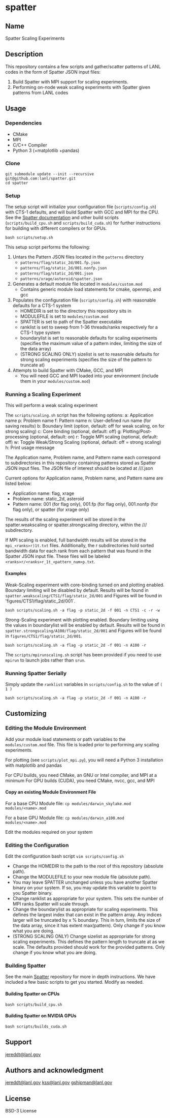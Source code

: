 # spatter

## Name
Spatter Scaling Experiments

## Description
This repository contains a few scripts and gather/scatter patterns of LANL codes in the form of Spatter JSON input files:

1. Build Spatter with MPI support for scaling experiments.
2. Performing on-node weak scaling experiments with Spatter given patterns from LANL codes

## Usage

### Dependencies
- CMake
- MPI
- C/C++ Compiler
- Python 3 (+matplotlib +pandas)

### Clone
```
git submodule update --init --recursive git@github.com:lanl/spatter.git
cd spatter
```

### Setup
The setup script will initialize your configuration file (`scripts/config.sh`) with CTS-1 defaults, and will build Spatter with GCC and MPI for the CPU. See the [Spatter documentation](https://github.com/hpcgarage/spatter) and other build scripts (`scripts/build_cpu.sh` and `scripts/build_cuda.sh`) for further instructions for building with different compilers or for GPUs.

```
bash scripts/setup.sh
```

This setup script performs the following:

1. Untars the Pattern JSON files located in the `patterns` directory
    - `patterns/flag/static_2d/001.fp.json`
    - `patterns/flag/static_2d/001.nonfp.json`
    - `patterns/flag/static_2d/001.json` 
    - `patterns/xrage/asteroid/spatter.json`
2. Generates a default module file located in `modules/custom.mod`
    - Contains generic module load statements for cmake, openmpi, and gcc
3. Populates the configuration file (`scripts/config.sh`) with reasonable defaults for a CTS-1 system
   - HOMEDIR is set to the directory this repository sits in
   - MODULEFILE is set to `modules/custom.mod`
   - SPATTER is set to path of the Spatter executable
   - ranklist is set to sweep from 1-36 threads/ranks respectively for a CTS-1 type system
   - boundarylist is set to reasonable defaults for scaling experiments (specifies the maximum value of a pattern index, limiting the size of the data array)
   - (STRONG SCALING ONLY) sizelist is set to reasonable defaults for strong scaling experiments (specifies the size of the pattern to truncate at)
4. Attempts to build Spatter with CMake, GCC, and MPI
   - You will need GCC and MPI loaded into your environment (include them in your `modules/custom.mod`)

### Running a Scaling Experiment
This will perform a weak scaling experiment 

The `scripts/scaling.sh` script has the following options:
	a: Application name
	p: Problem name
	f: Pattern name
	n: User-defined run name (for saving results)
	b: Boundary limit (option, default: off for weak scaling, on for strong scaling)
	c: Core binding (optional, default: off)
        g: Plotting/Post-processing (optional, default: on)
	r: Toggle MPI scaling (optional, default: off)
	w: Toggle Weak/Strong Scaling (optional, default: off = strong scaling)
	h: Print usage message

The Application name, Problem name, and Pattern name each correspond to subdirectories in this repository containing patterns stored as Spatter JSON input files.
The JSON file of interest should be located at <Arch>/<Application>/<Problem>/<Pattern>.json

Current options for Application name, Problem name, and Pattern name are listed below:
- Application name: flag, xrage
- Problem name: static_2d, asteroid
- Pattern name: 001 (for flag only), 001.fp (for flag only), 001.nonfp (for flag only), or spatter (for xrage only)

The results of the scaling experiment will be stored in the spatter.weakscaling or spatter.strongscaling directory, within the <Arch>/<Application>/<Problem>/<Pattern> subdirectory.

If MPI scaling is enabled, full bandwidth results will be stored in the `mpi_<ranks>r)1t.txt` files. Additionally, the <rank>r subdirectories hold sorted bandwidth data for each rank from each pattern that was found in the Spatter JSON input file. These files will be labeled `<ranks>r/<ranks>r_1t_<pattern_num>p.txt`.


#### Examples

Weak-Scaling experiment with core-binding turned on and plotting enabled. Boundary limiting will be disabled by default. Results will be found in `spatter.weakscaling/CTS1/flag/static_2d/001` and Figures will be found in 'figures/CTS1/flag/static_2d/001`.

```
bash scripts/scaling.sh -a flag -p static_2d -f 001 -n CTS1 -c -r -w

```

Strong-Scaling experiment with plotting enabled. Boundary limiting using the values in boundarylist will be enabled by default. Results will be found in `spatter.strongscaling/A100/flag/static_2d/001` and Figures will be found in `figures/CTS1/flag/static_2d/001`.
```
bash scripts/scaling.sh -a flag -p static_2d -f 001 -n A100 -r 
```

The `scripts/mpirunscaling.sh` script has been provided if you need to use `mpirun` to launch jobs rather than `srun`.

### Running Spatter Serially
Simply update the `ranklist` variables in `scripts/config.sh` to the value of `( 1 )`

```
bash scripts/scaling.sh -a flag -p static_2d -f 001 -n A100 -r
```


## Customizing

### Editing the Module Environment

Add your module load statements or path variables to the `modules/custom.mod` file. This file is loaded prior to performing any scaling experiments.

For plotting (see `scripts/plot_mpi.py`), you will need a Python 3 installation with matplotlib and pandas

For CPU builds, you need CMake, an GNU or Intel compiler, and MPI at a minimum
For GPU builds (CUDA), you need CMake, nvcc, gcc, and MPI

#### Copy an existing Module Environment File
For a base CPU Module file:
`cp modules/darwin_skylake.mod modules/<name>.mod`

For a base GPU Module file:
`cp modules/darwin_a100.mod modules/<name>.mod`

Edit the modules required on your system
### Editing the Configuration
Edit the configuration bash script
`vim scripts/config.sh`

- Change the HOMEDIR to the path to the root of this repository (absolute path).
- Change the MODULEFILE to your new module file (absolute path).
- You may leave SPATTER unchanged unless you have another Spatter binary on your system. If so, you may update this variable to point to you Spatter binary.
- Change ranklist as appropriate for your system. This sets the number of MPI ranks Spatter will scale through.
- Change the boundarylist as appropriate for scaling experiments. This defines the largest index that can exist in the pattern array. Any indices larger will be truncated by x % boundary. This in turn, limits the size of the data array, since it has extent max(pattern). Only change if you know what you are doing.
- (STRONG SCALING ONLY) Change sizelist as appropriate for strong scaling experiments. This defines the pattern length to truncate at as we scale. The defaults provided should work for the provided patterns. Only change if you know what you are doing.

### Building Spatter

See the main [Spatter](https://github.com/hpcgarage/spatter) repository for more in depth instructions. We have included a few basic scripts to get you started. Modify as needed.

#### Building Spatter on CPUs
```
bash scripts/build_cpu.sh
```

#### Building Spatter on NVIDIA GPUs
```
bash scripts/builds_cuda.sh
```


## Support
jereddt@lanl.gov

## Authors and acknowledgment
jereddt@lanl.gov
kss@lanl.gov
gshipman@lanl.gov

## License
BSD-3 License
